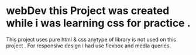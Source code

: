 # webDev this Project was created while i was learning css for practice .
This project uses pure html & css anytype of library is not used on this project .
For responsive design i had use flexbox and media queries.
